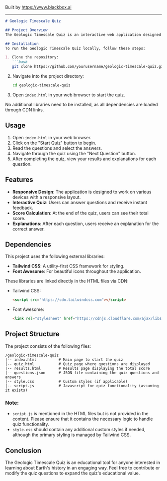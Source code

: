 
Built by https://www.blackbox.ai

---

```markdown
# Geologic Timescale Quiz

## Project Overview
The Geologic Timescale Quiz is an interactive web application designed to test users' knowledge of Earth's geologic history. The quiz consists of 10 questions that cover major eras, periods, and significant events spanning over 4.6 billion years of Earth's evolution. Each question is accompanied by a set of options, and users receive immediate feedback on their answers along with explanations.

## Installation
To run the Geologic Timescale Quiz locally, follow these steps:

1. Clone the repository:
   ```bash
   git clone https://github.com/yourusername/geologic-timescale-quiz.git
   ```
   
2. Navigate into the project directory:
   ```bash
   cd geologic-timescale-quiz
   ```

3. Open `index.html` in your web browser to start the quiz.

No additional libraries need to be installed, as all dependencies are loaded through CDN links.

## Usage
1. Open `index.html` in your web browser.
2. Click on the "Start Quiz" button to begin.
3. Read the questions and select the answers.
4. Navigate through the quiz using the "Next Question" button.
5. After completing the quiz, view your results and explanations for each question.

## Features
- **Responsive Design**: The application is designed to work on various devices with a responsive layout.
- **Interactive Quiz**: Users can answer questions and receive instant feedback.
- **Score Calculation**: At the end of the quiz, users can see their total score.
- **Explanations**: After each question, users receive an explanation for the correct answer.

## Dependencies
This project uses the following external libraries:
- **Tailwind CSS**: A utility-first CSS framework for styling.
- **Font Awesome**: For beautiful icons throughout the application.

These libraries are linked directly in the HTML files via CDN:

- Tailwind CSS: 
  ```html
  <script src="https://cdn.tailwindcss.com"></script>
  ```

- Font Awesome: 
  ```html
  <link rel="stylesheet" href="https://cdnjs.cloudflare.com/ajax/libs/font-awesome/6.0.0-beta3/css/all.min.css">
  ```

## Project Structure
The project consists of the following files:

```
/geologic-timescale-quiz
|-- index.html          # Main page to start the quiz
|-- quiz.html           # Quiz page where questions are displayed
|-- results.html        # Results page displaying the total score
|-- questions.json      # JSON file containing the quiz questions and answers
|-- style.css           # Custom styles (if applicable)
|-- script.js           # Javascript for quiz functionality (assuming it exists)
```

### Note:
- `script.js` is mentioned in the HTML files but is not provided in the content. Please ensure that it contains the necessary logic to handle quiz functionality.
- `style.css` should contain any additional custom styles if needed, although the primary styling is managed by Tailwind CSS.

## Conclusion
The Geologic Timescale Quiz is an educational tool for anyone interested in learning about Earth's history in an engaging way. Feel free to contribute or modify the quiz questions to expand the quiz's educational value.
```